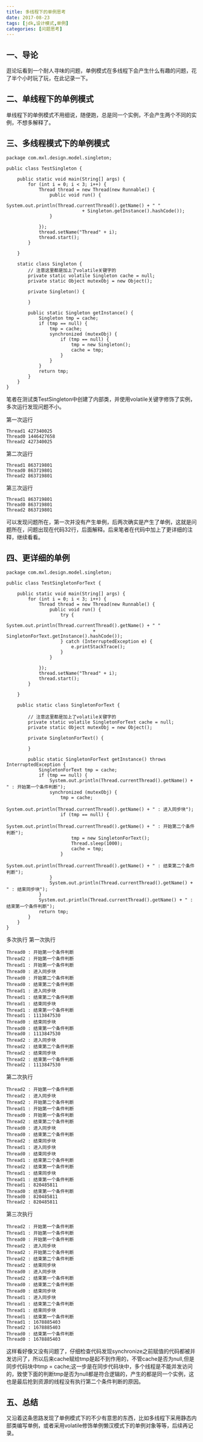 ```yaml
---
title: 多线程下的单例思考
date: 2017-08-23
tags: [jdk,设计模式,单例]
categories: [问题思考]
---
```


## 一、导论
逛论坛看到一个耐人寻味的问题，单例模式在多线程下会产生什么有趣的问题，花了半个小时玩了玩，在此记录一下。

## 二、单线程下的单例模式
单线程下的单例模式不用细说，随便跑，总是同一个实例，不会产生两个不同的实例，不想多解释了。

## 三、多线程模式下的单例模式
```
package com.mxl.design.model.singleton;

public class TestSingleton {

	public static void main(String[] args) {
		for (int i = 0; i < 3; i++) {
			Thread thread = new Thread(new Runnable() {
				public void run() {
					System.out.println(Thread.currentThread().getName() + " "
							+ Singleton.getInstance().hashCode());
				}

			});
			thread.setName("Thread" + i);
			thread.start();
		}

	}

	static class Singleton {
		// 注意这里都是加上了volatile关键字的
		private static volatile Singleton cache = null;
		private static Object mutexObj = new Object();

		private Singleton() {

		}

		public static Singleton getInstance() {
			Singleton tmp = cache;
			if (tmp == null) {
				tmp = cache;
				synchronized (mutexObj) {
					if (tmp == null) {
						tmp = new Singleton();
						cache = tmp;
					}
				}
			}
			return tmp;
		}
	}
}
```
笔者在测试类TestSingleton中创建了内部类，并使用volatile关键字修饰了实例，多次运行发现问题不小。

第一次运行
```
Thread1 427340025
Thread0 1446427658
Thread2 427340025
```
第二次运行
```
Thread1 863719801
Thread0 863719801
Thread2 863719801

```
第三次运行
```
Thread1 863719801
Thread0 863719801
Thread2 863719801

```
可以发现问题所在，第一次并没有产生单例，后两次确实是产生了单例，这就是问题所在，问题出现在代码32行，后面解释。后来笔者在代码中加上了更详细的注释，继续看看。

## 四、更详细的单例
```
package com.mxl.design.model.singleton;

public class TestSingletonForText {

	public static void main(String[] args) {
		for (int i = 0; i < 3; i++) {
			Thread thread = new Thread(new Runnable() {
				public void run() {
					try {
						System.out.println(Thread.currentThread().getName() + " "
								+ SingletonForText.getInstance().hashCode());
					} catch (InterruptedException e) {
						e.printStackTrace();
					}
				}

			});
			thread.setName("Thread" + i);
			thread.start();
		}

	}

	public static class SingletonForText {

		// 注意这里都是加上了volatile关键字的
		private static volatile SingletonForText cache = null;
		private static Object mutexObj = new Object();

		private SingletonForText() {

		}

		public static SingletonForText getInstance() throws InterruptedException {
			SingletonForText tmp = cache;
			if (tmp == null) {
				System.out.println(Thread.currentThread().getName() + " : 开始第一个条件判断");
				synchronized (mutexObj) {
					tmp = cache;
					System.out.println(Thread.currentThread().getName() + " : 进入同步块");
					if (tmp == null) {
						System.out.println(Thread.currentThread().getName() + " : 开始第二个条件判断");
						tmp = new SingletonForText();
						Thread.sleep(1000);
						cache = tmp;
					}
					System.out.println(Thread.currentThread().getName() + " : 结束第二个条件判断");
				}
				System.out.println(Thread.currentThread().getName() + " : 结束同步块");
			}
			System.out.println(Thread.currentThread().getName() + " : 结束第一个条件判断");
			return tmp;
		}
	}
}

```
多次执行
第一次执行
```
Thread0 : 开始第一个条件判断
Thread2 : 开始第一个条件判断
Thread1 : 开始第一个条件判断
Thread0 : 进入同步块
Thread0 : 开始第二个条件判断
Thread0 : 结束第二个条件判断
Thread1 : 进入同步块
Thread1 : 结束第二个条件判断
Thread1 : 结束同步块
Thread1 : 结束第一个条件判断
Thread1 : 1113847530
Thread0 : 结束同步块
Thread0 : 结束第一个条件判断
Thread0 : 1113847530
Thread2 : 进入同步块
Thread2 : 结束第二个条件判断
Thread2 : 结束同步块
Thread2 : 结束第一个条件判断
Thread2 : 1113847530

```
第二次执行
```
Thread2 : 开始第一个条件判断
Thread2 : 进入同步块
Thread2 : 开始第二个条件判断
Thread1 : 开始第一个条件判断
Thread0 : 开始第一个条件判断
Thread2 : 结束第二个条件判断
Thread0 : 进入同步块
Thread0 : 结束第二个条件判断
Thread2 : 结束同步块
Thread1 : 进入同步块
Thread0 : 结束同步块
Thread1 : 结束第二个条件判断
Thread2 : 结束第一个条件判断
Thread1 : 结束同步块
Thread1 : 结束第一个条件判断
Thread1 : 820485811
Thread0 : 结束第一个条件判断
Thread0 : 820485811
Thread2 : 820485811

```
第三次执行
```
Thread2 : 开始第一个条件判断
Thread1 : 开始第一个条件判断
Thread0 : 开始第一个条件判断
Thread2 : 进入同步块
Thread2 : 开始第二个条件判断
Thread2 : 结束第二个条件判断
Thread2 : 结束同步块
Thread0 : 进入同步块
Thread2 : 结束第一个条件判断
Thread0 : 结束第二个条件判断
Thread0 : 结束同步块
Thread1 : 进入同步块
Thread1 : 结束第二个条件判断
Thread1 : 结束同步块
Thread1 : 结束第一个条件判断
Thread1 : 1678885403
Thread2 : 1678885403
Thread0 : 结束第一个条件判断
Thread0 : 1678885403

```
这样看好像又没有问题了，仔细检查代码发现synchronize之前赋值的代码都被并发访问了，所以后来cache赋给tmp是起不到作用的，不管cache是否为null,但是同步代码块中tmp = cache;这一步是在同步代码块中，多个线程是不能并发访问的，致使下面的判断tmp是否为null都是符合逻辑的，产生的都是同一个实例，这也是最后抢到资源的线程没有执行第二个条件判断的原因。

## 五、总结
又沿着这条思路发现了单例模式下的不少有意思的东西，比如多线程下采用静态内部类编写单例，或者采用volatile修饰单例懒汉模式下的单例对象等等，后续再记录。